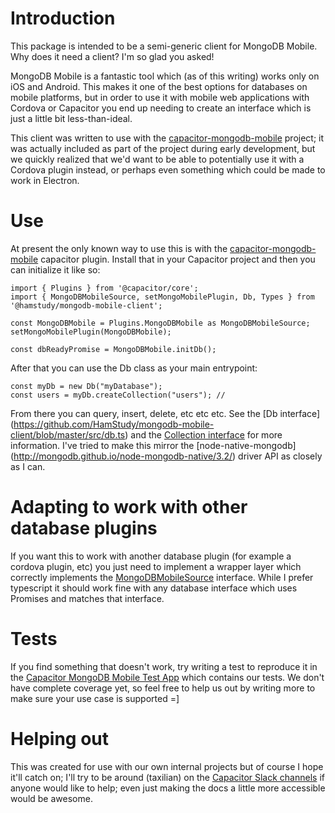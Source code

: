 Introduction
============

This package is intended to be a semi-generic client for MongoDB Mobile. Why does it need a client?
I'm so glad you asked!

MongoDB Mobile is a fantastic tool which (as of this writing) works only on iOS and Android. This
makes it one of the best options for databases on mobile platforms, but in order to use it
with mobile web applications with Cordova or Capacitor you end up needing to create an interface
which is just a little bit less-than-ideal.

This client was written to use with the [capacitor-mongodb-mobile](https://github.com/HamStudy/capacitor-mongodb-mobile)
project; it was actually included as part of the project during early development, but we quickly
realized that we'd want to be able to potentially use it with a Cordova plugin instead, or perhaps
even something which could be made to work in Electron.

Use
===

At present the only known way to use this is with the [capacitor-mongodb-mobile](https://github.com/HamStudy/capacitor-mongodb-mobile)
capacitor plugin. Install that in your Capacitor project and then you can initialize it like so:

    import { Plugins } from '@capacitor/core';
    import { MongoDBMobileSource, setMongoMobilePlugin, Db, Types } from '@hamstudy/mongodb-mobile-client';

    const MongoDBMobile = Plugins.MongoDBMobile as MongoDBMobileSource;
    setMongoMobilePlugin(MongoDBMobile);

    const dbReadyPromise = MongoDBMobile.initDb();

After that you can use the Db class as your main entrypoint:

    const myDb = new Db("myDatabase");
    const users = myDb.createCollection("users"); // 

From there you can query, insert, delete, etc etc etc. See the [Db interface]
(https://github.com/HamStudy/mongodb-mobile-client/blob/master/src/db.ts) and
the [Collection interface](https://github.com/HamStudy/mongodb-mobile-client/blob/master/src/collection.ts)
for more information. I've tried to make this mirror the [node-native-mongodb]
(http://mongodb.github.io/node-mongodb-native/3.2/) driver API as closely as I can.

Adapting to work with other database plugins
============================================

If you want this to work with another database plugin (for example a cordova plugin, etc) you just
need to implement a wrapper layer which correctly implements the [MongoDBMobileSource](./dist/definitions.d.ts#L191)
interface. While I prefer typescript it should work fine with any database interface which uses Promises and matches
that interface.

Tests
=====

If you find something that doesn't work, try writing a test to reproduce it in the
[Capacitor MongoDB Mobile Test App](https://github.com/HamStudy/capacitor-mongodb-mobile-testApp) which
contains our tests. We don't have complete coverage yet, so feel free to help us out by writing more
to make sure your use case is supported =]

Helping out
===========

This was created for use with our own internal projects but of course I hope it'll catch on; I'll 
try to be around (taxilian) on the [Capacitor Slack channels](https://getcapacitor.slack.com)
if anyone would like to help; even just making the docs a little more accessible would be awesome.